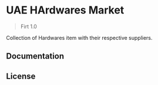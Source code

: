 # UAE HArdwares Market
> Firt 1.0

Collection of Hardwares item with their respective suppliers. 


## Documentation

 


## License
 
